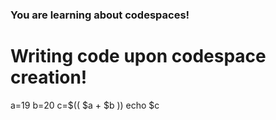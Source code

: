 ### You are learning about codespaces!
# Writing code upon codespace creation!
a=19
b=20
c=$(( $a + $b ))
echo $c

